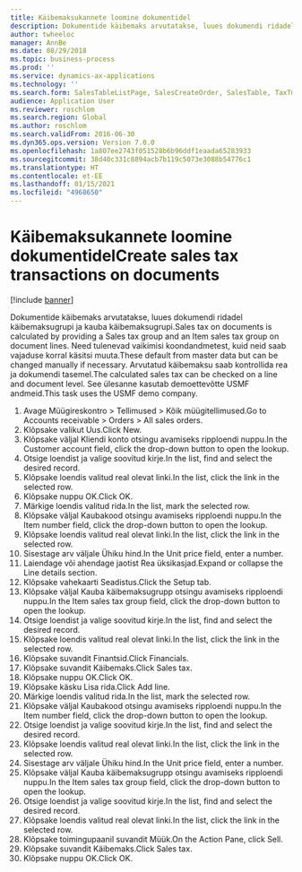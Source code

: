 ```yaml
---
title: Käibemaksukannete loomine dokumentidel
description: Dokumentide käibemaks arvutatakse, luues dokumendi ridadel käibemaksugrupi ja kauba käibemaksugrupi.
author: twheeloc
manager: AnnBe
ms.date: 08/29/2018
ms.topic: business-process
ms.prod: ''
ms.service: dynamics-ax-applications
ms.technology: ''
ms.search.form: SalesTableListPage, SalesCreateOrder, SalesTable, TaxTmpWorkTrans
audience: Application User
ms.reviewer: roschlom
ms.search.region: Global
ms.author: roschlom
ms.search.validFrom: 2016-06-30
ms.dyn365.ops.version: Version 7.0.0
ms.openlocfilehash: 1a807ee2743f051528b6b96ddf1eaada65283933
ms.sourcegitcommit: 38d40c331c8894acb7b119c5073e3088b54776c1
ms.translationtype: HT
ms.contentlocale: et-EE
ms.lasthandoff: 01/15/2021
ms.locfileid: "4968650"
---
```

# <a name="create-sales-tax-transactions-on-documents"></a><span data-ttu-id="49264-103">Käibemaksukannete loomine dokumentidel</span><span class="sxs-lookup"><span data-stu-id="49264-103">Create sales tax transactions on documents</span></span>

[!include [banner](../../includes/banner.md)]

<span data-ttu-id="49264-104">Dokumentide käibemaks arvutatakse, luues dokumendi ridadel käibemaksugrupi ja kauba käibemaksugrupi.</span><span class="sxs-lookup"><span data-stu-id="49264-104">Sales tax on documents is calculated by providing a Sales tax group and an Item sales tax group on document lines.</span></span> <span data-ttu-id="49264-105">Need tulenevad vaikimisi koondandmetest, kuid neid saab vajaduse korral käsitsi muuta.</span><span class="sxs-lookup"><span data-stu-id="49264-105">These default from master data but can be changed manually if necessary.</span></span> <span data-ttu-id="49264-106">Arvutatud käibemaksu saab kontrollida rea ja dokumendi tasemel.</span><span class="sxs-lookup"><span data-stu-id="49264-106">The calculated sales tax can be checked on a line and document level.</span></span> <span data-ttu-id="49264-107">See ülesanne kasutab demoettevõtte USMF andmeid.</span><span class="sxs-lookup"><span data-stu-id="49264-107">This task uses the USMF demo company.</span></span>

1. <span data-ttu-id="49264-108">Avage Müügireskontro > Tellimused > Kõik müügitellimused.</span><span class="sxs-lookup"><span data-stu-id="49264-108">Go to Accounts receivable > Orders > All sales orders.</span></span>
2. <span data-ttu-id="49264-109">Klõpsake valikut Uus.</span><span class="sxs-lookup"><span data-stu-id="49264-109">Click New.</span></span>
3. <span data-ttu-id="49264-110">Klõpsake väljal Kliendi konto otsingu avamiseks ripploendi nuppu.</span><span class="sxs-lookup"><span data-stu-id="49264-110">In the Customer account field, click the drop-down button to open the lookup.</span></span>
4. <span data-ttu-id="49264-111">Otsige loendist ja valige soovitud kirje.</span><span class="sxs-lookup"><span data-stu-id="49264-111">In the list, find and select the desired record.</span></span>
5. <span data-ttu-id="49264-112">Klõpsake loendis valitud real olevat linki.</span><span class="sxs-lookup"><span data-stu-id="49264-112">In the list, click the link in the selected row.</span></span>
6. <span data-ttu-id="49264-113">Klõpsake nuppu OK.</span><span class="sxs-lookup"><span data-stu-id="49264-113">Click OK.</span></span>
7. <span data-ttu-id="49264-114">Märkige loendis valitud rida.</span><span class="sxs-lookup"><span data-stu-id="49264-114">In the list, mark the selected row.</span></span>
8. <span data-ttu-id="49264-115">Klõpsake väljal Kaubakood otsingu avamiseks ripploendi nuppu.</span><span class="sxs-lookup"><span data-stu-id="49264-115">In the Item number field, click the drop-down button to open the lookup.</span></span>
9. <span data-ttu-id="49264-116">Klõpsake loendis valitud real olevat linki.</span><span class="sxs-lookup"><span data-stu-id="49264-116">In the list, click the link in the selected row.</span></span>
10. <span data-ttu-id="49264-117">Sisestage arv väljale Ühiku hind.</span><span class="sxs-lookup"><span data-stu-id="49264-117">In the Unit price field, enter a number.</span></span>
11. <span data-ttu-id="49264-118">Laiendage või ahendage jaotist Rea üksikasjad.</span><span class="sxs-lookup"><span data-stu-id="49264-118">Expand or collapse the Line details section.</span></span>
12. <span data-ttu-id="49264-119">Klõpsake vahekaarti Seadistus.</span><span class="sxs-lookup"><span data-stu-id="49264-119">Click the Setup tab.</span></span>
13. <span data-ttu-id="49264-120">Klõpsake väljal Kauba käibemaksugrupp otsingu avamiseks ripploendi nuppu.</span><span class="sxs-lookup"><span data-stu-id="49264-120">In the Item sales tax group field, click the drop-down button to open the lookup.</span></span>
14. <span data-ttu-id="49264-121">Otsige loendist ja valige soovitud kirje.</span><span class="sxs-lookup"><span data-stu-id="49264-121">In the list, find and select the desired record.</span></span>
15. <span data-ttu-id="49264-122">Klõpsake loendis valitud real olevat linki.</span><span class="sxs-lookup"><span data-stu-id="49264-122">In the list, click the link in the selected row.</span></span>
16. <span data-ttu-id="49264-123">Klõpsake suvandit Finantsid.</span><span class="sxs-lookup"><span data-stu-id="49264-123">Click Financials.</span></span>
17. <span data-ttu-id="49264-124">Klõpsake suvandit Käibemaks.</span><span class="sxs-lookup"><span data-stu-id="49264-124">Click Sales tax.</span></span>
18. <span data-ttu-id="49264-125">Klõpsake nuppu OK.</span><span class="sxs-lookup"><span data-stu-id="49264-125">Click OK.</span></span>
19. <span data-ttu-id="49264-126">Klõpsake käsku Lisa rida.</span><span class="sxs-lookup"><span data-stu-id="49264-126">Click Add line.</span></span>
20. <span data-ttu-id="49264-127">Märkige loendis valitud rida.</span><span class="sxs-lookup"><span data-stu-id="49264-127">In the list, mark the selected row.</span></span>
21. <span data-ttu-id="49264-128">Klõpsake väljal Kaubakood otsingu avamiseks ripploendi nuppu.</span><span class="sxs-lookup"><span data-stu-id="49264-128">In the Item number field, click the drop-down button to open the lookup.</span></span>
22. <span data-ttu-id="49264-129">Otsige loendist ja valige soovitud kirje.</span><span class="sxs-lookup"><span data-stu-id="49264-129">In the list, find and select the desired record.</span></span>
23. <span data-ttu-id="49264-130">Klõpsake loendis valitud real olevat linki.</span><span class="sxs-lookup"><span data-stu-id="49264-130">In the list, click the link in the selected row.</span></span>
24. <span data-ttu-id="49264-131">Sisestage arv väljale Ühiku hind.</span><span class="sxs-lookup"><span data-stu-id="49264-131">In the Unit price field, enter a number.</span></span>
25. <span data-ttu-id="49264-132">Klõpsake väljal Kauba käibemaksugrupp otsingu avamiseks ripploendi nuppu.</span><span class="sxs-lookup"><span data-stu-id="49264-132">In the Item sales tax group field, click the drop-down button to open the lookup.</span></span>
26. <span data-ttu-id="49264-133">Otsige loendist ja valige soovitud kirje.</span><span class="sxs-lookup"><span data-stu-id="49264-133">In the list, find and select the desired record.</span></span>
27. <span data-ttu-id="49264-134">Klõpsake loendis valitud real olevat linki.</span><span class="sxs-lookup"><span data-stu-id="49264-134">In the list, click the link in the selected row.</span></span>
28. <span data-ttu-id="49264-135">Klõpsake toimingupaanil suvandit Müük.</span><span class="sxs-lookup"><span data-stu-id="49264-135">On the Action Pane, click Sell.</span></span>
29. <span data-ttu-id="49264-136">Klõpsake suvandit Käibemaks.</span><span class="sxs-lookup"><span data-stu-id="49264-136">Click Sales tax.</span></span>
30. <span data-ttu-id="49264-137">Klõpsake nuppu OK.</span><span class="sxs-lookup"><span data-stu-id="49264-137">Click OK.</span></span>

